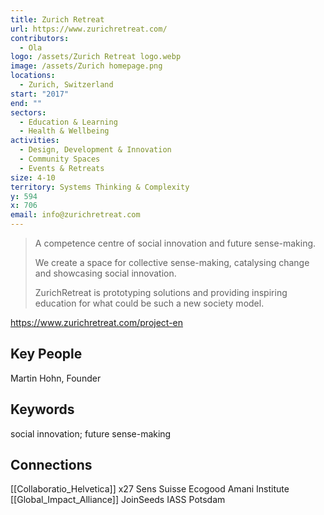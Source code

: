 ```yaml
---
title: Zurich Retreat
url: https://www.zurichretreat.com/
contributors:
  - Ola
logo: /assets/Zurich Retreat logo.webp
image: /assets/Zurich homepage.png
locations:
  - Zurich, Switzerland
start: "2017"
end: ""
sectors:
  - Education & Learning
  - Health & Wellbeing
activities:
  - Design, Development & Innovation
  - Community Spaces
  - Events & Retreats
size: 4-10
territory: Systems Thinking & Complexity
y: 594
x: 706
email: info@zurichretreat.com
---
```

> A competence centre of social innovation and future sense-making.
> 
> We create a space for collective sense-making, catalysing change and showcasing social innovation. 
> 
> ZurichRetreat is prototyping solutions and providing inspiring education for what could be such a new society model.

https://www.zurichretreat.com/project-en

## Key People

Martin Hohn, Founder

## Keywords

social innovation; future sense-making

## Connections

[[Collaboratio_Helvetica]]
x27
Sens Suisse
Ecogood
Amani Institute
[[Global_Impact_Alliance]]
JoinSeeds
IASS Potsdam
